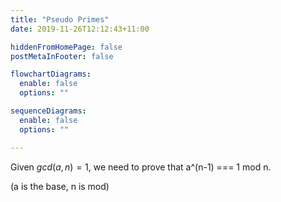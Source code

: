 ```yaml
---
title: "Pseudo Primes"
date: 2019-11-26T12:12:43+11:00

hiddenFromHomePage: false
postMetaInFooter: false

flowchartDiagrams:
  enable: false
  options: ""

sequenceDiagrams: 
  enable: false
  options: ""

---
```


Given $gcd(a,n) = 1$, we need to prove that a^(n-1) === 1 mod n.

(a is the base, n is mod)
